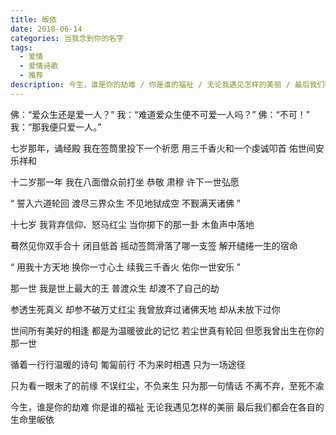 ```yaml
---
title: 皈依
date: 2018-06-14
categories: 当我念到你的名字
tags:
  - 爱情
  - 爱情诗歌
  - 推荐
description: 今生，谁是你的劫难 / 你是谁的福祉 / 无论我遇见怎样的美丽 / 最后我们都会在各自的生命里皈依
---
```


佛：“爱众生还是爱一人？”
我：“难道爱众生便不可爱一人吗？”
佛：“不可！”
我：“那我便只爱一人。”

七岁那年，诵经殿
我在签筒里投下一个祈愿
用三千香火和一个虔诚叩首
佑世间安乐祥和

十二岁那一年
我在八面僧众前打坐
恭敬 肃穆
许下一世弘愿

“
誓入六道轮回
渡尽三界众生
不见地狱成空
不觐满天诸佛
”

十七岁
我背弃信仰、怒马红尘
当你掷下的那一卦
木鱼声中落地

蓦然见你双手合十
闭目低首
摇动签筒滑落了哪一支签
解开缱绻一生的宿命

“
用我十方天地
换你一寸心土
续我三千香火
佑你一世安乐
”

那一世
我是世上最大的王
普渡众生
却渡不了自己的劫

参透生死真义
却参不破万丈红尘
我曾放弃过诸佛天地
却从未放下过你

世间所有美好的相逢
都是为温暖彼此的记忆
若尘世真有轮回
但愿我曾出生在你的那一世

循着一行行温暖的诗句
匍匐前行
不为来时相遇
只为一场途径

只为看一眼未了的前缘
不误红尘，不负来生
只为那一句情话
不离不弃，至死不渝

今生，谁是你的劫难
你是谁的福祉
无论我遇见怎样的美丽
最后我们都会在各自的生命里皈依